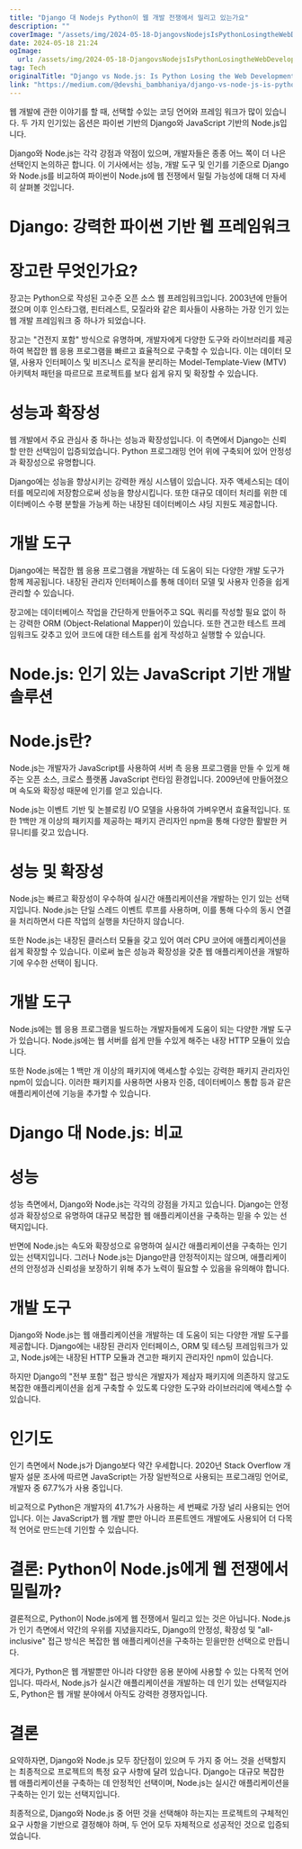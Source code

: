 ```yaml
---
title: "Django 대 Nodejs Python이 웹 개발 전쟁에서 밀리고 있는가요"
description: ""
coverImage: "/assets/img/2024-05-18-DjangovsNodejsIsPythonLosingtheWebDevelopmentWar_0.png"
date: 2024-05-18 21:24
ogImage: 
  url: /assets/img/2024-05-18-DjangovsNodejsIsPythonLosingtheWebDevelopmentWar_0.png
tag: Tech
originalTitle: "Django vs Node.js: Is Python Losing the Web Development War?"
link: "https://medium.com/@devshi_bambhaniya/django-vs-node-js-is-python-losing-the-web-development-war-88379d1a6ada"
---
```



웹 개발에 관한 이야기를 할 때, 선택할 수있는 코딩 언어와 프레임 워크가 많이 있습니다. 두 가지 인기있는 옵션은 파이썬 기반의 Django와 JavaScript 기반의 Node.js입니다.

Django와 Node.js는 각각 강점과 약점이 있으며, 개발자들은 종종 어느 쪽이 더 나은 선택인지 논의하곤 합니다. 이 기사에서는 성능, 개발 도구 및 인기를 기준으로 Django와 Node.js를 비교하여 파이썬이 Node.js에 웹 전쟁에서 밀릴 가능성에 대해 더 자세히 살펴볼 것입니다.

# Django: 강력한 파이썬 기반 웹 프레임워크

<div class="content-ad"></div>

# 장고란 무엇인가요?

장고는 Python으로 작성된 고수준 오픈 소스 웹 프레임워크입니다. 2003년에 만들어졌으며 이후 인스타그램, 핀터레스트, 모질라와 같은 회사들이 사용하는 가장 인기 있는 웹 개발 프레임워크 중 하나가 되었습니다.

장고는 "건전지 포함" 방식으로 유명하며, 개발자에게 다양한 도구와 라이브러리를 제공하여 복잡한 웹 응용 프로그램을 빠르고 효율적으로 구축할 수 있습니다. 이는 데이터 모델, 사용자 인터페이스 및 비즈니스 로직을 분리하는 Model-Template-View (MTV) 아키텍처 패턴을 따르므로 프로젝트를 보다 쉽게 유지 및 확장할 수 있습니다.

# 성능과 확장성

<div class="content-ad"></div>

웹 개발에서 주요 관심사 중 하나는 성능과 확장성입니다. 이 측면에서 Django는 신뢰할 만한 선택임이 입증되었습니다. Python 프로그래밍 언어 위에 구축되어 있어 안정성과 확장성으로 유명합니다.

Django에는 성능을 향상시키는 강력한 캐싱 시스템이 있습니다. 자주 액세스되는 데이터를 메모리에 저장함으로써 성능을 향상시킵니다. 또한 대규모 데이터 처리를 위한 데이터베이스 수평 분할을 가능케 하는 내장된 데이터베이스 샤딩 지원도 제공합니다.

# 개발 도구

Django에는 복잡한 웹 응용 프로그램을 개발하는 데 도움이 되는 다양한 개발 도구가 함께 제공됩니다. 내장된 관리자 인터페이스를 통해 데이터 모델 및 사용자 인증을 쉽게 관리할 수 있습니다.

<div class="content-ad"></div>

장고에는 데이터베이스 작업을 간단하게 만들어주고 SQL 쿼리를 작성할 필요 없이 하는 강력한 ORM (Object-Relational Mapper)이 있습니다. 또한 견고한 테스트 프레임워크도 갖추고 있어 코드에 대한 테스트를 쉽게 작성하고 실행할 수 있습니다.

# Node.js: 인기 있는 JavaScript 기반 개발 솔루션

# Node.js란?

Node.js는 개발자가 JavaScript를 사용하여 서버 측 응용 프로그램을 만들 수 있게 해주는 오픈 소스, 크로스 플랫폼 JavaScript 런타임 환경입니다. 2009년에 만들어졌으며 속도와 확장성 때문에 인기를 얻고 있습니다.

<div class="content-ad"></div>

Node.js는 이벤트 기반 및 논블로킹 I/O 모델을 사용하여 가벼우면서 효율적입니다. 또한 1백만 개 이상의 패키지를 제공하는 패키지 관리자인 npm을 통해 다양한 활발한 커뮤니티를 갖고 있습니다.

# 성능 및 확장성

Node.js는 빠르고 확장성이 우수하여 실시간 애플리케이션을 개발하는 인기 있는 선택지입니다. Node.js는 단일 스레드 이벤트 루프를 사용하며, 이를 통해 다수의 동시 연결을 처리하면서 다른 작업의 실행을 차단하지 않습니다.

또한 Node.js는 내장된 클러스터 모듈을 갖고 있어 여러 CPU 코어에 애플리케이션을 쉽게 확장할 수 있습니다. 이로써 높은 성능과 확장성을 갖춘 웹 애플리케이션을 개발하기에 우수한 선택이 됩니다.

<div class="content-ad"></div>

# 개발 도구

Node.js에는 웹 응용 프로그램을 빌드하는 개발자들에게 도움이 되는 다양한 개발 도구가 있습니다. Node.js에는 웹 서버를 쉽게 만들 수있게 해주는 내장 HTTP 모듈이 있습니다.

또한 Node.js에는 1 백만 개 이상의 패키지에 액세스할 수있는 강력한 패키지 관리자인 npm이 있습니다. 이러한 패키지를 사용하면 사용자 인증, 데이터베이스 통합 등과 같은 애플리케이션에 기능을 추가할 수 있습니다.

# Django 대 Node.js: 비교

<div class="content-ad"></div>

# 성능

성능 측면에서, Django와 Node.js는 각각의 강점을 가지고 있습니다. Django는 안정성과 확장성으로 유명하여 대규모 복잡한 웹 애플리케이션을 구축하는 믿을 수 있는 선택지입니다.

반면에 Node.js는 속도와 확장성으로 유명하여 실시간 애플리케이션을 구축하는 인기 있는 선택지입니다. 그러나 Node.js는 Django만큼 안정적이지는 않으며, 애플리케이션의 안정성과 신뢰성을 보장하기 위해 추가 노력이 필요할 수 있음을 유의해야 합니다.

# 개발 도구

<div class="content-ad"></div>

Django와 Node.js는 웹 애플리케이션을 개발하는 데 도움이 되는 다양한 개발 도구를 제공합니다. Django에는 내장된 관리자 인터페이스, ORM 및 테스팅 프레임워크가 있고, Node.js에는 내장된 HTTP 모듈과 견고한 패키지 관리자인 npm이 있습니다.

하지만 Django의 "전부 포함" 접근 방식은 개발자가 제삼자 패키지에 의존하지 않고도 복잡한 애플리케이션을 쉽게 구축할 수 있도록 다양한 도구와 라이브러리에 액세스할 수 있습니다.

# 인기도

인기 측면에서 Node.js가 Django보다 약간 우세합니다. 2020년 Stack Overflow 개발자 설문 조사에 따르면 JavaScript는 가장 일반적으로 사용되는 프로그래밍 언어로, 개발자 중 67.7%가 사용 중입니다.

<div class="content-ad"></div>

비교적으로 Python은 개발자의 41.7%가 사용하는 세 번째로 가장 널리 사용되는 언어입니다. 이는 JavaScript가 웹 개발 뿐만 아니라 프론트엔드 개발에도 사용되어 더 다목적 언어로 만드는데 기인할 수 있습니다.

# 결론: Python이 Node.js에게 웹 전쟁에서 밀릴까?

결론적으로, Python이 Node.js에게 웹 전쟁에서 밀리고 있는 것은 아닙니다. Node.js가 인기 측면에서 약간의 우위를 지녔을지라도, Django의 안정성, 확장성 및 "all-inclusive" 접근 방식은 복잡한 웹 애플리케이션을 구축하는 믿을만한 선택으로 만듭니다.

게다가, Python은 웹 개발뿐만 아니라 다양한 응용 분야에 사용할 수 있는 다목적 언어입니다. 따라서, Node.js가 실시간 애플리케이션을 개발하는 데 인기 있는 선택일지라도, Python은 웹 개발 분야에서 아직도 강력한 경쟁자입니다.

<div class="content-ad"></div>

# 결론

요약하자면, Django와 Node.js 모두 장단점이 있으며 두 가지 중 어느 것을 선택할지는 최종적으로 프로젝트의 특정 요구 사항에 달려 있습니다. Django는 대규모 복잡한 웹 애플리케이션을 구축하는 데 안정적인 선택이며, Node.js는 실시간 애플리케이션을 구축하는 인기 있는 선택지입니다.

최종적으로, Django와 Node.js 중 어떤 것을 선택해야 하는지는 프로젝트의 구체적인 요구 사항을 기반으로 결정해야 하며, 두 언어 모두 자체적으로 성공적인 것으로 입증되었습니다.
